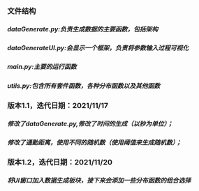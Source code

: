### 文件结构
##### dataGenerate.py:负责生成数据的主要函数，包括架构
##### dataGenerateUI.py:会显示一个框架，负责将参数输入过程可视化
##### main.py:主要的运行函数
##### utils.py:包含所有套件函数，各种分布函数以及其他函数
  
  
  
### 版本1.1，迭代日期：2021/11/17
##### 修改了dataGenerate.py,修改了时间的生成（以秒为单位）；
##### 修改了通勤距离，使用不同的随机数（使用阈值来生成随机数）；
  
  
  

### 版本1.2，迭代日期：2021/11/20
##### 将UI窗口加入数据生成板块，接下来会添加一些分布函数的组合选择





